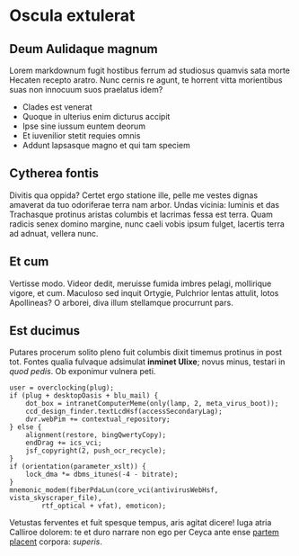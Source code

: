 # Oscula extulerat

## Deum Aulidaque magnum

Lorem markdownum fugit hostibus ferrum ad studiosus quamvis sata morte Hecaten
recepto aratro. Nunc cernis re agunt, te horrent vitta morientibus suas non
innocuum suos praelatus idem?

- Clades est venerat
- Quoque in ulterius enim dicturus accipit
- Ipse sine iussum euntem deorum
- Et iuvenilior stetit requies omnis
- Addunt lapsasque magno et qui tam speciem

## Cytherea fontis

Divitis qua oppida? Certet ergo statione ille, pelle me vestes dignas amaverat
da tuo odoriferae terra nam arbor. Undas vicinia: luminis et das Trachasque
protinus aristas columbis et lacrimas fessa est terra. Quam radicis senex domino
margine, nunc caeli vobis ipsum fulget, lacertis terra ad adnuat, vellera nunc.

## Et cum

Vertisse modo. Videor dedit, meruisse fumida imbres pelagi, mollirique vigore,
et cum. Maculoso sed inquit Ortygie, Pulchrior lentas attulit, lotos Apollineas?
O arborei, diva illum stellamque procurrunt pars.

## Est ducimus

Putares procerum solito pleno fuit columbis dixit timemus protinus in post tot.
Fontes qualia fulvaque adsimulat **inminet Ulixe**; novus minus, testari in
*quod pedis*. Ob exponimur vulnera peti.

    user = overclocking(plug);
    if (plug + desktopOasis + blu_mail) {
        dot_box = intranetComputerMeme(only(lamp, 2, meta_virus_boot));
        ccd_design_finder.textLcdHsf(accessSecondaryLag);
        dvr.webPim += contextual_repository;
    } else {
        alignment(restore, bingQwertyCopy);
        endDrag += ics_vci;
        jsf_copyright(2, push_ocr_recycle);
    }
    if (orientation(parameter_xslt)) {
        lock_dma *= dbms_itunes(-4 - bitrate);
    }
    mnemonic_modem(fiberPdaLun(core_vci(antivirusWebHsf, vista_skyscraper_file),
            rtf_optical + vfat), emoticon);

Vetustas ferventes et fuit spesque tempus, aris agitat dicere! Iuga atria
Calliroe dolorem: te et duro narrare non ego per Ceyca ante ense [partem
placent](http://factique.net/) corpora: *superis*.
